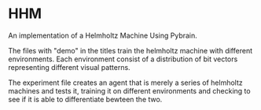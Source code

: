 # HHM

An implementation of a Helmholtz Machine Using Pybrain.

The files with "demo" in the titles train the helmholtz machine with different environments. Each environment consist of a distribution of bit vectors representing different visual patterns. 

The experiment file creates an agent that is merely a series of helmholtz machines and tests it, training it on different environments and checking to see if it is able to differentiate bewteen the two. 
